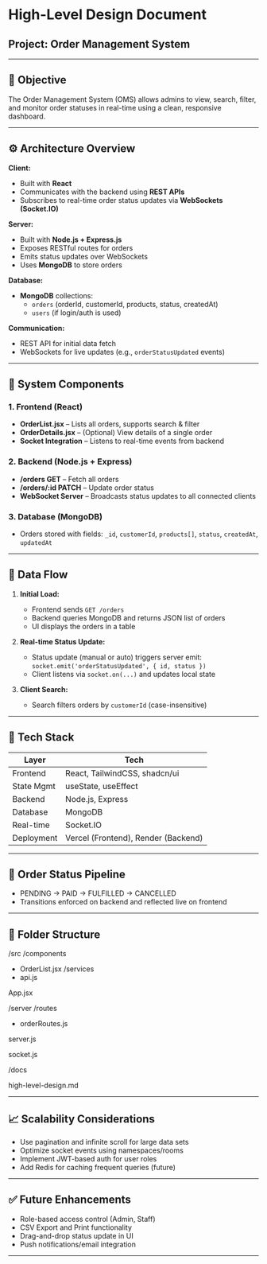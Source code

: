 # High-Level Design Document

## Project: Order Management System

---

## 📌 Objective

The Order Management System (OMS) allows admins to view, search, filter, and monitor order statuses in real-time using a clean, responsive dashboard.

---

## ⚙️ Architecture Overview

**Client:**

- Built with **React**
- Communicates with the backend using **REST APIs**
- Subscribes to real-time order status updates via **WebSockets (Socket.IO)**

**Server:**

- Built with **Node.js + Express.js**
- Exposes RESTful routes for orders
- Emits status updates over WebSockets
- Uses **MongoDB** to store orders

**Database:**

- **MongoDB** collections:
  - `orders` (orderId, customerId, products, status, createdAt)
  - `users` (if login/auth is used)

**Communication:**

- REST API for initial data fetch
- WebSockets for live updates (e.g., `orderStatusUpdated` events)

---

## 🧱 System Components

### 1. Frontend (React)

- **OrderList.jsx** – Lists all orders, supports search & filter
- **OrderDetails.jsx** – (Optional) View details of a single order
- **Socket Integration** – Listens to real-time events from backend

### 2. Backend (Node.js + Express)

- **/orders GET** – Fetch all orders
- **/orders/:id PATCH** – Update order status
- **WebSocket Server** – Broadcasts status updates to all connected clients

### 3. Database (MongoDB)

- Orders stored with fields: `_id`, `customerId`, `products[]`, `status`, `createdAt`, `updatedAt`

---

## 🔄 Data Flow

1. **Initial Load:**

   - Frontend sends `GET /orders`
   - Backend queries MongoDB and returns JSON list of orders
   - UI displays the orders in a table

2. **Real-time Status Update:**

   - Status update (manual or auto) triggers server emit:  
     `socket.emit('orderStatusUpdated', { id, status })`
   - Client listens via `socket.on(...)` and updates local state

3. **Client Search:**
   - Search filters orders by `customerId` (case-insensitive)

---

## 🧪 Tech Stack

| Layer      | Tech                                |
| ---------- | ----------------------------------- |
| Frontend   | React, TailwindCSS, shadcn/ui       |
| State Mgmt | useState, useEffect                 |
| Backend    | Node.js, Express                    |
| Database   | MongoDB                             |
| Real-time  | Socket.IO                           |
| Deployment | Vercel (Frontend), Render (Backend) |

---

## 🧩 Order Status Pipeline

- PENDING → PAID → FULFILLED → CANCELLED
- Transitions enforced on backend and reflected live on frontend

---

## 📂 Folder Structure

/src
/components

- OrderList.jsx
  /services
- api.js

App.jsx

/server
/routes

- orderRoutes.js

server.js

socket.js

/docs

high-level-design.md

---

## 📈 Scalability Considerations

- Use pagination and infinite scroll for large data sets
- Optimize socket events using namespaces/rooms
- Implement JWT-based auth for user roles
- Add Redis for caching frequent queries (future)

---

## ✅ Future Enhancements

- Role-based access control (Admin, Staff)
- CSV Export and Print functionality
- Drag-and-drop status update in UI
- Push notifications/email integration

---
